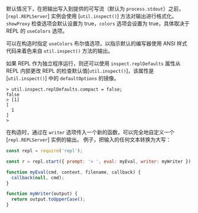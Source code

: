 
默认情况下，在把输出写入到提供的可写流（默认为 `process.stdout`）之前，[`repl.REPLServer`] 实例会使用 [`util.inspect()`] 方法对输出进行格式化。
`showProxy` 检查选项会默认设置为 true，`colors` 选项会设置为 true，具体取决于 REPL 的 `useColors` 选项。

可以在构造时指定 `useColors` 布尔值选项，以指示默认的编写器使用 ANSI 样式代码来着色来自 `util.inspect()` 方法的输出。

如果 REPL 作为独立程序运行，则还可以使用 `inspect.replDefaults` 属性从 REPL 内部更改 REPL 的检查默认值[`util.inspect()`]，该属性是 [`util.inspect()`] 中的 `defaultOptions` 的镜像。

```console
> util.inspect.replDefaults.compact = false;
false
> [1]
[
  1
]
>
```

在构造时，通过在 `writer` 选项传入一个新的函数，可以完全地自定义一个 [`repl.REPLServer`] 实例的输出。
例子，把输入的任何文本转换为大写：

```js
const repl = require('repl');

const r = repl.start({ prompt: '> ', eval: myEval, writer: myWriter });

function myEval(cmd, context, filename, callback) {
  callback(null, cmd);
}

function myWriter(output) {
  return output.toUpperCase();
}
```

